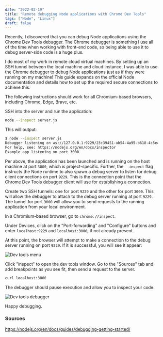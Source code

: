 ```yaml
---
date: "2022-02-19"
title: "Remote debugging Node applications with Chrome Dev Tools"
tags: ["Node", "Linux"]
draft: false
---
```


Recently, I discovered that you can debug Node applications using the Chrome Dev Tools debugger. The Chrome debugger is something I use all of the time when working with front-end code, so being able to use it to debug server-side code is a huge plus.

I do most of my work in remote cloud virtual machines. By setting up an SSH tunnel between the local machine and cloud instance, I was able to use the Chrome debugger to debug Node applications just as if they were running on my machine! This guide expands on the official Node documentation and details how to set up the required secure connections to achieve this.

The following instructions should work for all Chromium-based browsers, including Chrome, Edge, Brave, etc.

SSH into the server and run the application: 
```bash
node --inspect server.js
```
This will output:
```bash
$ node --inspect server.js
Debugger listening on ws://127.0.0.1:9229/23c39451-ab54-4a95-b618-4c5e41ea5638
For help, see: https://nodejs.org/en/docs/inspector
Example app listening on port 3000
```

Per above, the application has been launched and is running on the host machine at port `3000`, which is project-specific. Further, the `--inspect` flag instructs the Node runtime to also spawn a debug server to listen for debug client connections on port `9229`. This is the connection point that the Chrome Dev Tools debugger client will use for establishing a connection.

Create two SSH tunnels: one for port `9229` and the other for port `3000`. This will allow the debugger to attach to the debug server running at port `9229`. The tunnel for port `3000` will allow you to send requests to the running application from your local environment.

In a Chromium-based browser, go to `chrome://inspect`. 

Under Devices, click on the "Port-forwarding" and "Configure" buttons and enter `localhost:9229` and `localhost:3000`, if not already present.

At this point, the browser will attempt to make a connection to the debug server running on port `9229`. If it is successful, you will see it appear:

![Dev tools menu](/assets/images/2022-02-19_01.webp "dev tools")

Click "inspect" to open the dev tools window. Go to the "Sources" tab and add breakpoints as you see fit, then send a request to the server.
```bash
curl localhost:3000
```
The debugger should pause execution and allow you to inspect your code.

![Dev tools debugger](/assets/images/2022-02-19_02.webp "dev tools debugger")

Happy debugging.

### Sources
https://nodejs.org/en/docs/guides/debugging-getting-started/
